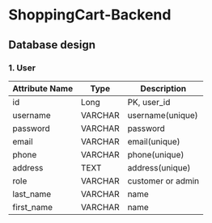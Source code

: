 # ShoppingCart-Backend
## Database design
### 1. User
| Attribute Name | Type    | Description       | 
|----------------|---------|-------------------|
| id             | Long    | PK, user_id       |
| username       | VARCHAR | username(unique)  |
| password       | VARCHAR | password          |
| email          | VARCHAR | email(unique)     |
| phone          | VARCHAR | phone(unique)     |
| address        | TEXT    | address(unique)   |
| role           | VARCHAR | customer or admin |
| last_name      | VARCHAR | name              |
| first_name     | VARCHAR | name              |
